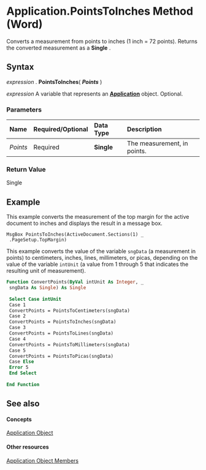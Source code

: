 
# Application.PointsToInches Method (Word)

Converts a measurement from points to inches (1 inch = 72 points). Returns the converted measurement as a  **Single** .


## Syntax

 _expression_ . **PointsToInches**( **_Points_** )

 _expression_ A variable that represents an **[Application](d1cf6f8f-4e88-bf01-93b4-90a83f79cb44.md)** object. Optional.


### Parameters



|**Name**|**Required/Optional**|**Data Type**|**Description**|
|:-----|:-----|:-----|:-----|
| _Points_|Required| **Single**|The measurement, in points.|

### Return Value

Single


## Example

This example converts the measurement of the top margin for the active document to inches and displays the result in a message box.


```
MsgBox PointsToInches(ActiveDocument.Sections(1) _ 
 .PageSetup.TopMargin)
```

This example converts the value of the variable  `sngData` (a measurement in points) to centimeters, inches, lines, millimeters, or picas, depending on the value of the variable `intUnit` (a value from 1 through 5 that indicates the resulting unit of measurement).




```vb
Function ConvertPoints(ByVal intUnit As Integer, _ 
 sngData As Single) As Single 
 
 Select Case intUnit 
 Case 1 
 ConvertPoints = PointsToCentimeters(sngData) 
 Case 2 
 ConvertPoints = PointsToInches(sngData) 
 Case 3 
 ConvertPoints = PointsToLines(sngData) 
 Case 4 
 ConvertPoints = PointsToMillimeters(sngData) 
 Case 5 
 ConvertPoints = PointsToPicas(sngData) 
 Case Else 
 Error 5 
 End Select 
 
End Function
```


## See also


#### Concepts


[Application Object](d1cf6f8f-4e88-bf01-93b4-90a83f79cb44.md)
#### Other resources


[Application Object Members](71669f1e-65f1-b0f1-b67d-355dfdbebe50.md)
